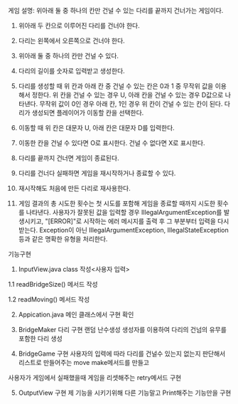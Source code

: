 게임 설명: 위아래 둘 중 하나의 칸만 건널 수 있는 다리를 끝까지 건너가는 게임이다.

1. 위아래 두 칸으로 이루어진 다리를 건너야 한다.

2. 다리는 왼쪽에서 오른쪽으로 건너야 한다.

3. 위아래 둘 중 하나의 칸만 건널 수 있다.

4. 다리의 길이를 숫자로 입력받고 생성한다.

5. 다리를 생성할 때 위 칸과 아래 칸 중 건널 수 있는 칸은 0과 1 중 무작위 값을 이용해서 정한다.
위 칸을 건널 수 있는 경우 U, 아래 칸을 건널 수 있는 경우 D값으로 나타낸다.
무작위 값이 0인 경우 아래 칸, 1인 경우 위 칸이 건널 수 있는 칸이 된다.
다리가 생성되면 플레이어가 이동할 칸을 선택한다.

6. 이동할 때 위 칸은 대문자 U, 아래 칸은 대문자 D를 입력한다.

7. 이동한 칸을 건널 수 있다면 O로 표시한다. 건널 수 없다면 X로 표시한다.

8. 다리를 끝까지 건너면 게임이 종료된다.

10. 다리를 건너다 실패하면 게임을 재시작하거나 종료할 수 있다.

11. 재시작해도 처음에 만든 다리로 재사용한다.

13. 게임 결과의 총 시도한 횟수는 첫 시도를 포함해 게임을 종료할 때까지 시도한 횟수를 나타낸다.
사용자가 잘못된 값을 입력할 경우 IllegalArgumentException를 발생시키고, "[ERROR]"로 시작하는 에러 메시지를 출력 후 그 부분부터 입력을 다시 받는다.
Exception이 아닌 IllegalArgumentException, IllegalStateException 등과 같은 명확한 유형을 처리한다.


기능구현
1. InputView.java class 작성<사용자 입력>

1.1 readBridgeSize() 메서드 작성

1.2 readMoving() 메서드 작성

2. Appication.java 메인 클래스에서 구현 확인

3. BridgeMaker 다리 구현
랜덤 난수생성 생성자를 이용하여 다리의 건넘의 유무를 포함한 다리 생성

5. BridgeGame 구현
사용자의 입력에 따라 다리를 건널수 있는지 없는지 판단해서 리스트로 만들어주는  move make메서드를 만들고

사용자가 게임에서 실패했을때 게임을 리셋해주는 retry메서드 구현

5. OutputView 구현
제 기능을 시키기위해 다른 기능말고 Print해주는 기능만을 구현